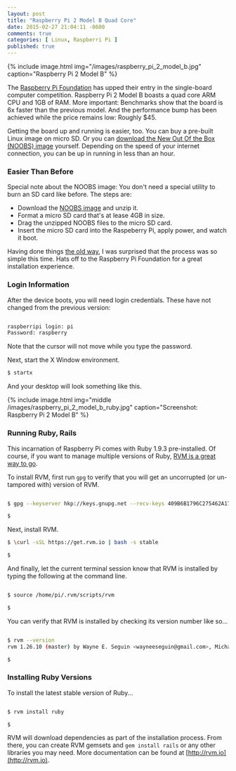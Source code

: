 ```yaml
---
layout: post
title: "Raspberry Pi 2 Model B Quad Core"
date: 2015-02-27 21:04:11 -0600
comments: true
categories: [ Linux, Raspberri Pi ]
published: true
---
```


{% include image.html img="/images/raspberry_pi_2_model_b.jpg" caption="Raspberry Pi 2 Model B" %}

The [Raspberry Pi Foundation](http://www.raspberrypi.org/) has upped their entry in the single-board computer competition. Raspberry Pi 2 Model B boasts a quad core ARM CPU and 1GB of RAM. More important: Benchmarks show that the board is 6x faster than the previous model. And the performance bump has been achieved while the price remains low: Roughly $45.

Getting the board up and running is easier, too. You can buy a pre-built Linux image on micro SD. Or you can [download the New Out Of the Box (NOOBS) image](http://www.raspberrypi.org/downloads/) yourself. Depending on the speed of your internet connection, you can be up in running in less than an hour.

<!--more-->

### Easier Than Before
Special note about the NOOBS image: You don't need a special utility to burn an SD card like before. The steps are:

* Download the [NOOBS image](http://www.raspberrypi.org/downloads/) and unzip it.
* Format a micro SD card that's at lease 4GB in size.
* Drag the unzipped NOOBS files to the micro SD card.
* Insert the micro SD card into the Raspeberry Pi, apply power, and watch it boot.

Having done things [the old way](/blog/2012/12/03/ruby-on-raspberry-pi/), I was surprised that the process was so simple this time. Hats off to the Raspberry Pi Foundation for a great installation experience.

### Login Information
After the device boots, you will need login credentials. These have not changed from the previous version: 

``` bash

raspberripi login: pi
Password: raspberry

```

Note that the cursor will not move while you type the password.

Next, start the X Window environment.

``` bash
$ startx

```
And your desktop will look something like this.

{% include image.html img="middle /images/raspberry_pi_2_model_b_ruby.jpg" caption="Screenshot: Raspberry Pi 2 Model B" %}


### Running Ruby, Rails
This incarnation of Raspberry Pi comes with Ruby 1.9.3 pre-installed. Of course, if you want to manage multiple versions of Ruby, [RVM is a great way to go](/blog/2013/05/16/upgrading-ruby-with-rvm/).

To install RVM, first run `gpg` to verify that you will get an uncorrupted (or un-tampored with) version of RVM.

``` bash

$ gpg --keyserver hkp://keys.gnupg.net --recv-keys 409B6B1796C275462A1703113804BB82D39DC0E3

$ 

```

Next, install RVM.

``` bash
$ \curl -sSL https://get.rvm.io | bash -s stable

$ 

```

And finally, let the current terminal session know that RVM is installed
by typing the following at the command line.

``` bash

$ source /home/pi/.rvm/scripts/rvm

$ 

```

You can verify that RVM is installed by checking its version number like so...

``` bash

$ rvm --version
rvm 1.26.10 (master) by Wayne E. Seguin <wayneeseguin@gmail.com>, Michal Papis <mpapis@gmail.com> [https://rvm.io/]

$ 

```

### Installing Ruby Versions
To install the latest stable version of Ruby...

``` bash

$ rvm install ruby

$ 

```

RVM will download dependencies as part of the installation process. From there, you can create RVM gemsets and `gem install rails` or any other libraries you may need. More documentation can be found at [http://rvm.io](http://rvm.io).

